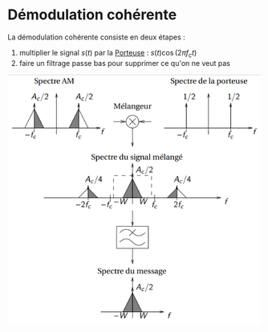 # Démodulation cohérente

La démodulation cohérente consiste en deux étapes :
1. multiplier le signal $s(t)$ par la [Porteuse](Porteuse.md) : $s(t)\cos{(2\pi f_c t)}$
2. faire un filtrage passe bas pour supprimer ce qu'on ne veut pas

![](attachments/Pasted%20image%2020230602091638.png)

